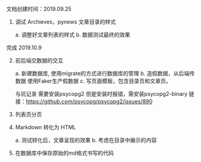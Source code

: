 文档创建时间：2019.09.25

1. 调试 Archieves，pynews 文章目录的样式

    a. 调整好文章列表的样式
    b. 数据测试最终的效果
    
完成 2019.10.9
    
2. 前后端交数据的交互
    
    a. 新建数据库, 使用migrate的方式进行数据库的管理
    b. 造假数据，从后端传数据 使用Faker生产假数据
    c. 写页面模板，包含目录页和文章页。
    
    与坑记录 需要安装psycopg2 但是安装时报错，需安装psycopg2-binary
    链接：https://github.com/psycopg/psycopg2/issues/890
    
3. 列表页分页


4.  Markdown 转化为 HTML

    a. 测试转化后，文章呈现的效果
    b. 考虑在目录中展示的内容

5. 在数据库中保存原始的md格式书写的代码
    





